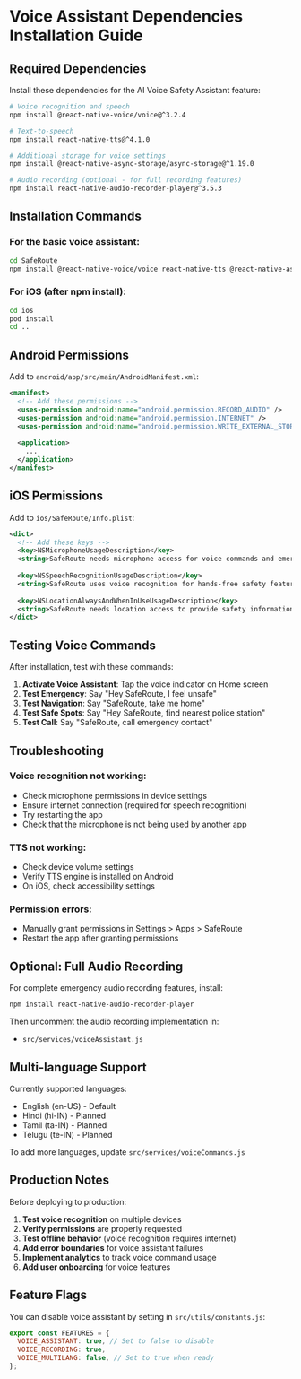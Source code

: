# Voice Assistant Dependencies Installation Guide

## Required Dependencies

Install these dependencies for the AI Voice Safety Assistant feature:

```bash
# Voice recognition and speech
npm install @react-native-voice/voice@^3.2.4

# Text-to-speech
npm install react-native-tts@^4.1.0

# Additional storage for voice settings
npm install @react-native-async-storage/async-storage@^1.19.0

# Audio recording (optional - for full recording features)
npm install react-native-audio-recorder-player@^3.5.3
```

## Installation Commands

### For the basic voice assistant:
```bash
cd SafeRoute
npm install @react-native-voice/voice react-native-tts @react-native-async-storage/async-storage
```

### For iOS (after npm install):
```bash
cd ios
pod install
cd ..
```

## Android Permissions

Add to `android/app/src/main/AndroidManifest.xml`:

```xml
<manifest>
  <!-- Add these permissions -->
  <uses-permission android:name="android.permission.RECORD_AUDIO" />
  <uses-permission android:name="android.permission.INTERNET" />
  <uses-permission android:name="android.permission.WRITE_EXTERNAL_STORAGE" />
  
  <application>
    ...
  </application>
</manifest>
```

## iOS Permissions

Add to `ios/SafeRoute/Info.plist`:

```xml
<dict>
  <!-- Add these keys -->
  <key>NSMicrophoneUsageDescription</key>
  <string>SafeRoute needs microphone access for voice commands and emergency recording to keep you safe</string>
  
  <key>NSSpeechRecognitionUsageDescription</key>
  <string>SafeRoute uses voice recognition for hands-free safety features like emergency activation and navigation</string>
  
  <key>NSLocationAlwaysAndWhenInUseUsageDescription</key>
  <string>SafeRoute needs location access to provide safety information and navigation</string>
</dict>
```

## Testing Voice Commands

After installation, test with these commands:

1. **Activate Voice Assistant**: Tap the voice indicator on Home screen
2. **Test Emergency**: Say "Hey SafeRoute, I feel unsafe"
3. **Test Navigation**: Say "SafeRoute, take me home"
4. **Test Safe Spots**: Say "Hey SafeRoute, find nearest police station"
5. **Test Call**: Say "SafeRoute, call emergency contact"

## Troubleshooting

### Voice recognition not working:
- Check microphone permissions in device settings
- Ensure internet connection (required for speech recognition)
- Try restarting the app
- Check that the microphone is not being used by another app

### TTS not working:
- Check device volume settings
- Verify TTS engine is installed on Android
- On iOS, check accessibility settings

### Permission errors:
- Manually grant permissions in Settings > Apps > SafeRoute
- Restart the app after granting permissions

## Optional: Full Audio Recording

For complete emergency audio recording features, install:

```bash
npm install react-native-audio-recorder-player
```

Then uncomment the audio recording implementation in:
- `src/services/voiceAssistant.js`

## Multi-language Support

Currently supported languages:
- English (en-US) - Default
- Hindi (hi-IN) - Planned
- Tamil (ta-IN) - Planned  
- Telugu (te-IN) - Planned

To add more languages, update `src/services/voiceCommands.js`

## Production Notes

Before deploying to production:

1. **Test voice recognition** on multiple devices
2. **Verify permissions** are properly requested
3. **Test offline behavior** (voice recognition requires internet)
4. **Add error boundaries** for voice assistant failures
5. **Implement analytics** to track voice command usage
6. **Add user onboarding** for voice features

## Feature Flags

You can disable voice assistant by setting in `src/utils/constants.js`:

```javascript
export const FEATURES = {
  VOICE_ASSISTANT: true, // Set to false to disable
  VOICE_RECORDING: true,
  VOICE_MULTILANG: false, // Set to true when ready
};
```
